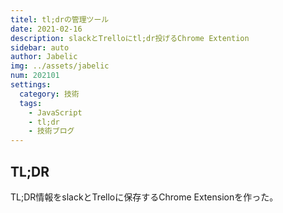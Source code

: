 ```yaml
---
titel: tl;drの管理ツール
date: 2021-02-16
description: slackとTrelloにtl;dr投げるChrome Extention
sidebar: auto
author: Jabelic
img: ../assets/jabelic
num: 202101
settings:
  category: 技術
  tags:
    - JavaScript
    - tl;dr
    - 技術ブログ
---
```



## TL;DR
TL;DR情報をslackとTrelloに保存するChrome Extensionを作った。


